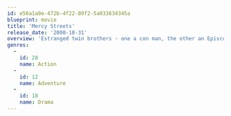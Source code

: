 ```yaml
---
id: e56a1a9e-472b-4f22-89f2-5a033634345a
blueprint: movie
title: 'Mercy Streets'
release_date: '2000-10-31'
overview: 'Estranged twin brothers - one a con man, the other an Episcopal deacon - accidentally switch places... and find God in the process.'
genres:
  -
    id: 28
    name: Action
  -
    id: 12
    name: Adventure
  -
    id: 18
    name: Drama
---
```

